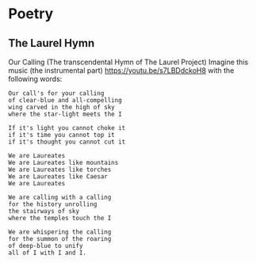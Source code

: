 # Poetry

## The Laurel Hymn 

Our Calling
(The transcendental Hymn of The Laurel Project)
Imagine this music (the instrumental part)
https://youtu.be/s7LBDdckoH8
with the following words:

```
Our call's for your calling
of clear-blue and all-compelling
wing carved in the high of sky 
where the star-light meets the I 

If it's light you cannot choke it
if it's time you cannot top it
if it's thought you cannot cut it

We are Laureates
We are Laureates like mountains
We are Laureates like torches
We are Laureates like Caesar
We are Laureates

We are calling with a calling
for the history unrolling
the stairways of sky
where the temples touch the I 

We are whispering the calling
for the summon of the roaring
of deep-blue to unify
all of I with I and I.
```
